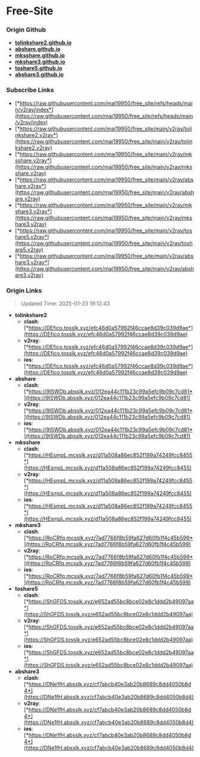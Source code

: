 # Free-Site

### Origin Github

- [**tolinkshare2.github.io**](https://github.com/tolinkshare2/tolinkshare2.github.io)
- [**abshare.github.io**](https://github.com/abshare/abshare.github.io)
- [**mksshare.github.io**](https://github.com/mksshare/mksshare.github.io)
- [**mkshare3.github.io**](https://github.com/mkshare3/mkshare3.github.io)
- [**toshare5.github.io**](https://github.com/toshare5/toshare5.github.io)
- [**abshare3.github.io**](https://github.com/abshare3/abshare3.github.io)

### Subscribe Links

- [*https://raw.githubusercontent.com/mai19950/free_site/refs/heads/main/v2ray/index*](https://raw.githubusercontent.com/mai19950/free_site/refs/heads/main/v2ray/index)
- [*https://raw.githubusercontent.com/mai19950/free_site/main/v2ray/tolinkshare2.v2ray*](https://raw.githubusercontent.com/mai19950/free_site/main/v2ray/tolinkshare2.v2ray)
- [*https://raw.githubusercontent.com/mai19950/free_site/main/v2ray/mksshare.v2ray*](https://raw.githubusercontent.com/mai19950/free_site/main/v2ray/mksshare.v2ray)
- [*https://raw.githubusercontent.com/mai19950/free_site/main/v2ray/abshare.v2ray*](https://raw.githubusercontent.com/mai19950/free_site/main/v2ray/abshare.v2ray)
- [*https://raw.githubusercontent.com/mai19950/free_site/main/v2ray/mkshare3.v2ray*](https://raw.githubusercontent.com/mai19950/free_site/main/v2ray/mkshare3.v2ray)
- [*https://raw.githubusercontent.com/mai19950/free_site/main/v2ray/toshare5.v2ray*](https://raw.githubusercontent.com/mai19950/free_site/main/v2ray/toshare5.v2ray)
- [*https://raw.githubusercontent.com/mai19950/free_site/main/v2ray/abshare3.v2ray*](https://raw.githubusercontent.com/mai19950/free_site/main/v2ray/abshare3.v2ray)

### Origin Links

> Updated Time: 2025-01-23 19:12:43

- **tolinkshare2**
  - **clash**: [*https://DEfico.tosslk.xyz/efc46d0a57992f46ccae8d39c039d9ae*](https://DEfico.tosslk.xyz/efc46d0a57992f46ccae8d39c039d9ae)
  - **v2ray**: [*https://DEfico.tosslk.xyz/efc46d0a57992f46ccae8d39c039d9ae*](https://DEfico.tosslk.xyz/efc46d0a57992f46ccae8d39c039d9ae)
  - **ios**: [*https://DEfico.tosslk.xyz/efc46d0a57992f46ccae8d39c039d9ae*](https://DEfico.tosslk.xyz/efc46d0a57992f46ccae8d39c039d9ae)
- **abshare**
  - **clash**: [*https://9lSWDb.absslk.xyz/012ea44c111b23c99a5efc9b09c7cd81*](https://9lSWDb.absslk.xyz/012ea44c111b23c99a5efc9b09c7cd81)
  - **v2ray**: [*https://9lSWDb.absslk.xyz/012ea44c111b23c99a5efc9b09c7cd81*](https://9lSWDb.absslk.xyz/012ea44c111b23c99a5efc9b09c7cd81)
  - **ios**: [*https://9lSWDb.absslk.xyz/012ea44c111b23c99a5efc9b09c7cd81*](https://9lSWDb.absslk.xyz/012ea44c111b23c99a5efc9b09c7cd81)
- **mksshare**
  - **clash**: [*https://HEsmpL.mcsslk.xyz/d11a508a86ec852f199a74249fcc8455*](https://HEsmpL.mcsslk.xyz/d11a508a86ec852f199a74249fcc8455)
  - **v2ray**: [*https://HEsmpL.mcsslk.xyz/d11a508a86ec852f199a74249fcc8455*](https://HEsmpL.mcsslk.xyz/d11a508a86ec852f199a74249fcc8455)
  - **ios**: [*https://HEsmpL.mcsslk.xyz/d11a508a86ec852f199a74249fcc8455*](https://HEsmpL.mcsslk.xyz/d11a508a86ec852f199a74249fcc8455)
- **mkshare3**
  - **clash**: [*https://RoCRfq.mcsslk.xyz/7ad7766f8b59fa627d60fb1f4c45b599*](https://RoCRfq.mcsslk.xyz/7ad7766f8b59fa627d60fb1f4c45b599)
  - **v2ray**: [*https://RoCRfq.mcsslk.xyz/7ad7766f8b59fa627d60fb1f4c45b599*](https://RoCRfq.mcsslk.xyz/7ad7766f8b59fa627d60fb1f4c45b599)
  - **ios**: [*https://RoCRfq.mcsslk.xyz/7ad7766f8b59fa627d60fb1f4c45b599*](https://RoCRfq.mcsslk.xyz/7ad7766f8b59fa627d60fb1f4c45b599)
- **toshare5**
  - **clash**: [*https://ShGFDS.tosslk.xyz/e652ad55bc8bce02e8c1ddd2b49097aa*](https://ShGFDS.tosslk.xyz/e652ad55bc8bce02e8c1ddd2b49097aa)
  - **v2ray**: [*https://ShGFDS.tosslk.xyz/e652ad55bc8bce02e8c1ddd2b49097aa*](https://ShGFDS.tosslk.xyz/e652ad55bc8bce02e8c1ddd2b49097aa)
  - **ios**: [*https://ShGFDS.tosslk.xyz/e652ad55bc8bce02e8c1ddd2b49097aa*](https://ShGFDS.tosslk.xyz/e652ad55bc8bce02e8c1ddd2b49097aa)
- **abshare3**
  - **clash**: [*https://DNe1fH.absslk.xyz/cf7abcb40e3ab20b8689c8dd4050b8d4*](https://DNe1fH.absslk.xyz/cf7abcb40e3ab20b8689c8dd4050b8d4)
  - **v2ray**: [*https://DNe1fH.absslk.xyz/cf7abcb40e3ab20b8689c8dd4050b8d4*](https://DNe1fH.absslk.xyz/cf7abcb40e3ab20b8689c8dd4050b8d4)
  - **ios**: [*https://DNe1fH.absslk.xyz/cf7abcb40e3ab20b8689c8dd4050b8d4*](https://DNe1fH.absslk.xyz/cf7abcb40e3ab20b8689c8dd4050b8d4)
